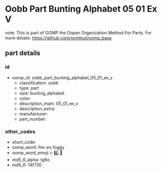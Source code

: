 # Oobb Part Bunting Alphabet 05 01 Ex V  

note: This is part of OOMP the Oopen Organization Method For Parts. For more details: https://github.com/oomlout/oomp_base

##  part details





### id
* oomp_id: oobb_part_bunting_alphabet_05_01_ex_v
  * classification: oobb
  * type: part
  * size: bunting_alphabet
  * color: 
  * description_main: 05_01_ex_v
  * description_extra: 
  * manufacturer: 
  * part_number: 

### other_codes
* short_code: 
* oomp_word: fire six foggy
* oomp_word_emoji :fire: :six: :foggy:
* md5_6_alpha: tg6o
* md5_6: 14f730